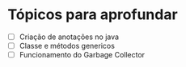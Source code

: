 # Tópicos para aprofundar

- [ ] Criação de anotações no java
- [ ] Classe e métodos genericos
- [ ] Funcionamento do Garbage Collector
